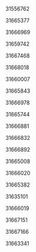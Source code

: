 31556762

31665377

31666969

31659742

31667468

31668018

31660007

31665843

31666978

31665744

31666881

31666832

31666892

31665008

31666020

31665382

31635101

31666019

31667151

31667166

31663341

